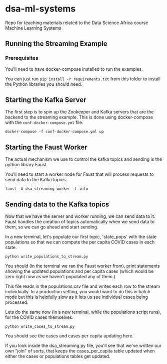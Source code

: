 # dsa-ml-systems
Repo for teaching materials related to the Data Science Africa course Machine Learning Systems

## Running the Streaming Example

### Prerequisites
You'll need to have docker-compose installed to run the examples.

You can just run
```pip install -r requirements.txt```
from this folder to install the Python libraries you should need.

## Starting the Kafka Server

The first step is to spin up the Zookeeper and Kafka servers that are the backend to the streaming example.
This is done using docker-compose with the ```conf-docker-compose.yml``` file.

```
docker-compose -f conf-docker-compose.yml up
```

## Starting the Faust Worker

The actual mechanism we use to control the kafka topics and sending is the python library Faust.

You'll need to start a worker node for Faust that will process requests to send data to the Kafka topics.

```
faust -A dsa_streaming worker -l info
```

## Sending data to the Kafka topics

Now that we have the server and worker running, we can send data to it.
Faust handles the creation of topics automatically when we send data to them, so we can go ahead and start sending.

In a new terminal, let's populate our first topic, 'state_pops' with the state populations so that we can compute the per capita COVID cases in each state.

```
python write_populations_to_stream.py
```

You should (in the terminal we ran the Faust worker from), print statements showing the updated populations and per capita cases (which would be zero right now as we haven't populated any of them.)

This file reads in the populations.csv file and writes each row to the stream individually. In a production setting, you would want to do this in batch mode but this is helpfully slow as it lets us see individual cases being processed.

Lets do the same now (in a new terminal, while the populations script runs), for the COVID cases themselves.

```
python write_cases_to_stream.py
```

You should see the cases and cases per capita updating here.

If you look inside the dsa_streaming.py file, you'll see that we've written our own "join" of sorts, that keeps the cases_per_capita table updated when either the cases or populations tables get updated.


